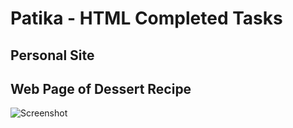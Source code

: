 # Patika - HTML Completed Tasks
## Personal Site

## Web Page of Dessert Recipe
![Screenshot](https://user-images.githubusercontent.com/106872138/189529404-1e2e3964-cd8d-42b2-9cd0-6c03ec9abb50.png)

